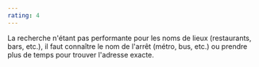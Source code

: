 ```yaml
---
rating: 4
---
```


La recherche n'étant pas performante pour les noms de lieux (restaurants, bars, etc.), il faut connaître le nom de l'arrêt (métro, bus, etc.) ou prendre plus de temps pour trouver l'adresse exacte.
